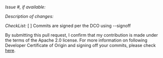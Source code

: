 *Issue #, if available:*

*Description of changes:*

*CheckList:*
[ ] Commits are signed per the DCO using --signoff

By submitting this pull request, I confirm that my contribution is made under the terms of the Apache 2.0 license.
For more information on following Developer Certificate of Origin and signing off your commits, please check [here](https://github.com/opensearch-project/alerting/blob/main/CONTRIBUTING.md#developer-certificate-of-origin).